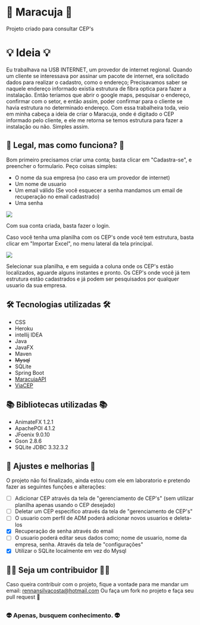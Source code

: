 # :melon: Maracuja :melon:
Projeto criado para consultar CEP's

# :bulb: Ideia :bulb:
Eu trabalhava na USB INTERNET, um provedor de internet regional. Quando um cliente se interessava por assinar um pacote de internet, era solicitado dados para realizar o cadastro, como o endereço; Precisavamos saber se naquele endereço informado existia estrutura de fibra optica para fazer a instalação. Então teriamos que abrir o google maps, pesquisar o endereço, confirmar com o setor, e então assim, poder confirmar para o cliente se havia estrutura no determinado endereço. 
Com essa trabalheira toda, veio em minha cabeça a ideia de criar o Maracuja, onde é digitado o CEP informado pelo cliente, e ele me retorna se temos estrutura para fazer a instalação ou não. Simples assim.

## :thinking: Legal, mas como funciona? :thinking:
Bom primeiro precisamos criar uma conta; basta clicar em "Cadastra-se", e preencher o formulario. Peço coisas simples:

* O nome da sua empresa (no caso era um provedor de internet)
* Um nome de usuario
* Um email válido (Se você esquecer a senha mandamos um email de recuperação no email cadastrado)
* Uma senha

<img src="https://media.giphy.com/media/ROxNPEQKoNn9qXM2YJ/giphy.gif">

Com sua conta criada, basta fazer o login.

Caso você tenha uma planilha com os CEP's onde você tem estrutura, basta clicar em "Importar Excel", no menu lateral da tela principal.

<img src="https://media.giphy.com/media/O6hNGIsiadqwwbmrO6/giphy.gif">

Selecionar sua planilha, e em seguida a coluna onde os CEP's estão localizados, aguarde alguns instantes e pronto. Os CEP's onde você já tem estrutura estão cadastrados e já podem ser pesquisados por qualquer usuario da sua empresa.

## :hammer_and_wrench: Tecnologias utilizadas :hammer_and_wrench:

* CSS
* Heroku
* intellij IDEA
* Java
* JavaFX
* Maven
* ~~Mysql~~
* SQLite
* Spring Boot
* [MaracujaAPI](https://github.com/RennanSilvaCosta/MaracujaAPI)
* [ViaCEP](https://viacep.com.br/)

## :books: Bibliotecas utilizadas :books:

* AnimateFX 1.2.1
* ApachePOI 4.1.2
* JFoenix 9.0.10
* Gson 2.8.6
* SQLite JDBC 3.32.3.2

## :wrench: Ajustes e melhorias :wrench:

O projeto não foi finalizado, ainda estou com ele em laboratorio e pretendo fazer as seguintes funções e alterações:

- [ ] Adicionar CEP através da tela de "gerenciamento de CEP's" (sem utilizar planilha apenas usando o CEP desejado)
- [ ] Deletar um CEP especifico através da tela de "gerenciamento de CEP's"
- [ ] O usuario com perfil de ADM poderá adicionar novos usuarios e deleta-los
- [x] Recuperação de senha através do email
- [ ] O usuario poderá editar seus dados como; nome de usuario, nome da empresa, senha. Através da tela de "configurações"
- [x] Utilizar o SQLite localmente em vez do Mysql

## :raising_hand_woman: Seja um contribuidor :raising_hand_man:

Caso queira contribuir com o projeto, fique a vontade para me mandar um email: rennansilvacosta@hotmail.com
Ou faça um fork no projeto e faça seu pull request :slightly_smiling_face:

##

### :alien: Apenas, busquem conhecimento. :alien:
